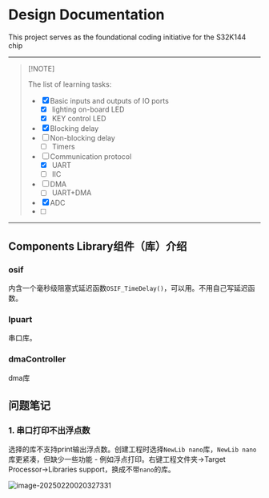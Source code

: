 # Design Documentation

This project serves as the foundational coding initiative for the S32K144 chip

------

>   [!NOTE]
>
>   The list of learning tasks:
>
>   - [x] Basic inputs and outputs of IO ports
>     - [x] lighting on-board LED
>     - [x] KEY control LED
>   - [x] Blocking delay
>   - [ ] Non-blocking delay
>     - [ ] Timers
>   - [ ] Communication protocol
>     - [x] UART
>     - [ ] IIC
>   - [ ] DMA
>     - [ ] UART+DMA
>   - [x] ADC
>   - [ ] 

------

## Components Library组件（库）介绍

### osif

内含一个毫秒级阻塞式延迟函数`OSIF_TimeDelay()`，可以用。不用自己写延迟函数。



### lpuart

串口库。



### dmaController

dma库



## 问题笔记

### 1. 串口打印不出浮点数

选择的库不支持print输出浮点数。创建工程时选择`NewLib nano`库，`NewLib nano`库更紧凑，但缺少一些功能 - 例如浮点打印。右键工程文件夹->Target Processor->Libraries support，换成不带`nano`的库。

![image-20250220020327331](C:\Users\zy\AppData\Roaming\Typora\typora-user-images\image-20250220020327331.png)
